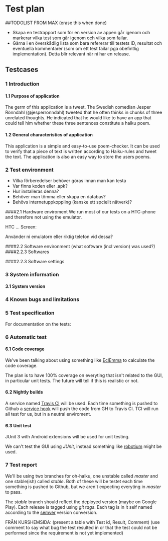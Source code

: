 # Test plan

##TODOLIST FROM MAX (erase this when done)
 - Skapa en testrapport som för en version av appen går igenom och markerar vilka test som går igenom och vilka som failar. 
 - Gärna i en överskådlig lista som bara refererar till testets ID, resultat och eventuella kommentarer (som om ett test failar pga obefintlig implementation). 
Detta blir relevant när ni har en release.

## Testcases

### 1 Introduction

#### 1.1 Purpose of application
The germ of this application is a tweet. The Swedish comedian Jesper Rönndahl (@jesperronndahl)
tweeted that he often thinks in chunks of three unrelated thoughts. He indicated that he would 
like to have an app that could tell him whether these three sentences constitute a haiku poem.


#### 1.2 General characteristics of application

This application is a simple and easy-to-use poem-checker. It can be used to verify that a piece of text is written according to Haiku-rules and tweet the text. The application is also an easy way to store the users poems.
 
### 2 Test environment


 - Vilka förberedelser behöver göras innan man kan testa
 - Var finns koden eller .apk?
 - Hur installeras denna?
 - Behöver man tömma eller skapa en databas?
 - Behövs internetuppkoppling (kanske ett spciellt nätverk)?

####2.1 Hardware enviroment
We run most of our tests on a HTC-phone and therefore not using the emulator. 

HTC ...
Screen: 


Använder ni emulatorn eller riktig telefon vid dessa?

####2.2 Software environment
(what software (incl version) was used?)
####2.2.3 Softwares

####2.2.3 Software settings

### 3 System information

#### 3.1 System version

### 4 Known bugs and limitations

### 5 Test specification
For documentation on the tests: 


### 6 Automatic test

#### 6.1 Code coverage

We've been talking about using something like [EclEmma](http://www.eclemma.org/) to calculate the code coverage.

The plan is to have 100% coverage on everyting that isn't related to the GUI, in particular unit tests.
The future will tell if this is realistic or not.

#### 6.2 Nightly builds

A service named [Travis CI](http://travis-ci.org/) will be used.
Each time something is pushed to Github a [service hook](https://github.com/blog/964-all-of-the-hooks) 
will push the code from GH to Travis CI. TCI will run all test for us, but in a neutral enviroment.

#### 6.3 Unit test

JUnit 3 with Android extensions will be used for unit testing.

We can't test the GUI using *JUnit*, instead something like [robotium](http://code.google.com/p/robotium/) might be used.

### 7 Test report

We'll be using two branches for oh-haiku, one unstable called *master* and one stable(ish) called *stable*.
Both of these will be testet each time something is pushed to Github, but we aren't expecting everyting in *master* to pass.

The *stable* branch should reflect the deployed version (maybe on Google Play). Each release is tagged using *git tags*. Each tag is in it self named according to the [semver](http://semver.org/) version conversion.


FRÅN KURSHEMSIDA:
(present a table with Test id, Result, Comment)
(use comment to say what bug the test resulted in or that the test could not be performed since the requirement is not yet implemented)
